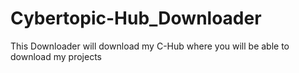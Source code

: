 # Cybertopic-Hub_Downloader
This Downloader will download my C-Hub where you will be able to download my projects
